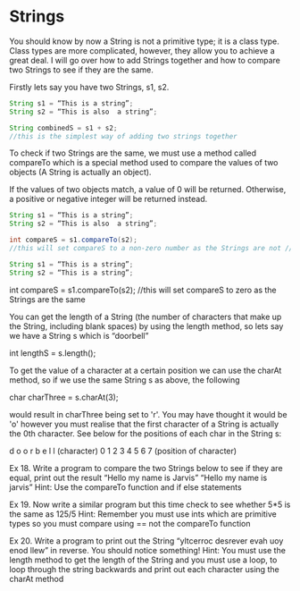 Strings
==================

You should know by now a String is not a primitive type; it is a class type.  Class types are more complicated, however, they allow you to achieve a great deal.  I will go over how to add Strings together and how to compare two Strings to see if they are the same.

Firstly lets say you have two Strings, s1, s2.

```java
String s1 = “This is a string”;
String s2 = “This is also  a string”;
```

```java
String combinedS = s1 + s2;
//this is the simplest way of adding two strings together
```

To check if two Strings are the same, we must use a method called compareTo which is a special method used to compare the values of two objects (A String is actually an object).

If the values of two objects match, a value of 0 will be returned. Otherwise, a positive or negative integer will be returned instead.

```java
String s1 = “This is a string”;
String s2 = “This is also  a string”;
```

```java
int compareS = s1.compareTo(s2);
//this will set compareS to a non-zero number as the Strings are not //the same
```

```java
String s1 = “This is a string”;
String s2 = “This is a string”;
```

int compareS = s1.compareTo(s2);
//this will set compareS to zero as the Strings are the same

You can get the length of a String (the number of characters that make up the String, including blank spaces) by using the length method, so lets say we have a String s which is “doorbell”

int lengthS = s.length();

To get the value of a character at a certain position we can use the charAt method, so if we use the same String s as above, the following

char charThree = s.charAt(3);

would result in charThree being set to 'r'.  You may have thought it would be 'o' however you must realise that the first character of a String is actually the 0th character.  See below for the positions of each char in the String s:

d	o	o	r	b	e	l	l 	(character)
0 	1	2	3	4	5	6	7 	(position of character)


Ex 18. Write a program to compare the two Strings below to see if they are equal, print out the result
“Hello my name is Jarvis”
“Hello my name is jarvis”
Hint: Use the compareTo function and if else statements

Ex 19. Now write a similar program but this time check to see whether 5*5 is the same as 125/5
Hint: Remember you must use ints which are primitive types so you must compare using == not the compareTo function

Ex 20. Write a program to print out the String “yltcerroc desrever evah uoy enod llew” in reverse. You should notice something!
Hint: You must use the length method to get the length of the String and you must use a loop, to loop through the string backwards and print out each character using the charAt method

